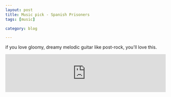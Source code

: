 ```yaml
---
layout: post
title: Music pick - Spanish Prisoners
tags: [music]

category: blog

---
```


if you love gloomy, dreamy melodic guitar like post-rock, you'll love this.

<iframe style="border: 0; width: 100%; height: 120px;" src="http://bandcamp.com/EmbeddedPlayer/album=2428500762/size=medium/bgcol=ffffff/linkcol=0687f5/transparent=true/" seamless><a href="http://spanishprisoners.bandcamp.com/album/gold-fools">Gold Fools by Spanish Prisoners</a></iframe>
